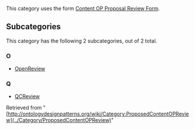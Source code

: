This category uses the form [Content OP Proposal Review Form](../Form/Content_OP_Proposal_Review_Edit_Form "Form:Content OP Proposal Review Edit Form").





## Subcategories


This category has the following 2 subcategories, out of 2 total.


### O


* [OpenReview](../Category/OpenReview "Category:OpenReview")

### Q


* [QCReview](../Category/QCReview "Category:QCReview")



Retrieved from "[http://ontologydesignpatterns.org/wiki/Category:ProposedContentOPReview](../Category/ProposedContentOPReview)"